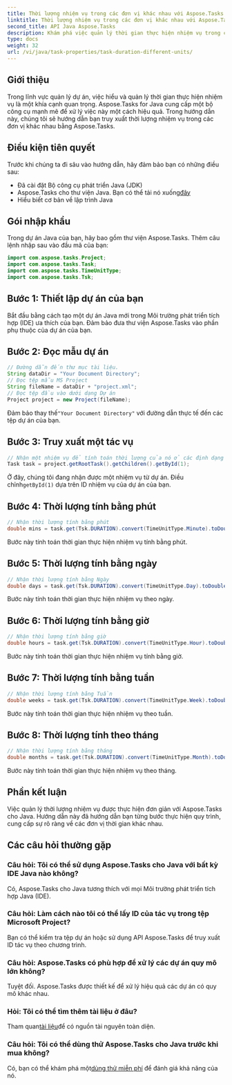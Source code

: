 ```yaml
---
title: Thời lượng nhiệm vụ trong các đơn vị khác nhau với Aspose.Tasks
linktitle: Thời lượng nhiệm vụ trong các đơn vị khác nhau với Aspose.Tasks
second_title: API Java Aspose.Tasks
description: Khám phá việc quản lý thời gian thực hiện nhiệm vụ trong các dự án Java với Aspose.Tasks. Tính toán và chuyển đổi chính xác thời lượng theo phút, ngày, giờ, tuần và tháng.
type: docs
weight: 32
url: /vi/java/task-properties/task-duration-different-units/
---
```

## Giới thiệu
Trong lĩnh vực quản lý dự án, việc hiểu và quản lý thời gian thực hiện nhiệm vụ là một khía cạnh quan trọng. Aspose.Tasks for Java cung cấp một bộ công cụ mạnh mẽ để xử lý việc này một cách hiệu quả. Trong hướng dẫn này, chúng tôi sẽ hướng dẫn bạn truy xuất thời lượng nhiệm vụ trong các đơn vị khác nhau bằng Aspose.Tasks.
## Điều kiện tiên quyết
Trước khi chúng ta đi sâu vào hướng dẫn, hãy đảm bảo bạn có những điều sau:
- Đã cài đặt Bộ công cụ phát triển Java (JDK)
-  Aspose.Tasks cho thư viện Java. Bạn có thể tải nó xuống[đây](https://releases.aspose.com/tasks/java/)
- Hiểu biết cơ bản về lập trình Java
## Gói nhập khẩu
Trong dự án Java của bạn, hãy bao gồm thư viện Aspose.Tasks. Thêm câu lệnh nhập sau vào đầu mã của bạn:
```java
import com.aspose.tasks.Project;
import com.aspose.tasks.Task;
import com.aspose.tasks.TimeUnitType;
import com.aspose.tasks.Tsk;
```
## Bước 1: Thiết lập dự án của bạn
Bắt đầu bằng cách tạo một dự án Java mới trong Môi trường phát triển tích hợp (IDE) ưa thích của bạn. Đảm bảo đưa thư viện Aspose.Tasks vào phần phụ thuộc của dự án của bạn.
## Bước 2: Đọc mẫu dự án
```java
// Đường dẫn đến thư mục tài liệu.
String dataDir = "Your Document Directory";
// Đọc tệp mẫu MS Project
String fileName = dataDir + "project.xml";
// Đọc tệp đầu vào dưới dạng Dự án
Project project = new Project(fileName);
```
 Đảm bảo thay thế`"Your Document Directory"` với đường dẫn thực tế đến các tệp dự án của bạn.
## Bước 3: Truy xuất một tác vụ
```java
// Nhận một nhiệm vụ để tính toán thời lượng của nó ở các định dạng khác nhau
Task task = project.getRootTask().getChildren().getById(1);
```
 Ở đây, chúng tôi đang nhận được một nhiệm vụ từ dự án. Điều chỉnh`getById(1)` dựa trên ID nhiệm vụ của dự án của bạn.
## Bước 4: Thời lượng tính bằng phút
```java
// Nhận thời lượng tính bằng phút
double mins = task.get(Tsk.DURATION).convert(TimeUnitType.Minute).toDouble();
```
Bước này tính toán thời gian thực hiện nhiệm vụ tính bằng phút.
## Bước 5: Thời lượng tính bằng ngày
```java
// Nhận thời lượng tính bằng Ngày
double days = task.get(Tsk.DURATION).convert(TimeUnitType.Day).toDouble();
```
Bước này tính toán thời gian thực hiện nhiệm vụ theo ngày.
## Bước 6: Thời lượng tính bằng giờ
```java
// Nhận thời lượng tính bằng giờ
double hours = task.get(Tsk.DURATION).convert(TimeUnitType.Hour).toDouble();
```
Bước này tính toán thời gian thực hiện nhiệm vụ tính bằng giờ.
## Bước 7: Thời lượng tính bằng tuần
```java
// Nhận thời lượng tính bằng Tuần
double weeks = task.get(Tsk.DURATION).convert(TimeUnitType.Week).toDouble();
```
Bước này tính toán thời gian thực hiện nhiệm vụ theo tuần.
## Bước 8: Thời lượng tính theo tháng
```java
// Nhận thời lượng tính bằng tháng
double months = task.get(Tsk.DURATION).convert(TimeUnitType.Month).toDouble();
```
Bước này tính toán thời gian thực hiện nhiệm vụ theo tháng.
## Phần kết luận
Việc quản lý thời lượng nhiệm vụ được thực hiện đơn giản với Aspose.Tasks cho Java. Hướng dẫn này đã hướng dẫn bạn từng bước thực hiện quy trình, cung cấp sự rõ ràng về các đơn vị thời gian khác nhau.
## Các câu hỏi thường gặp
### Câu hỏi: Tôi có thể sử dụng Aspose.Tasks cho Java với bất kỳ IDE Java nào không?
Có, Aspose.Tasks cho Java tương thích với mọi Môi trường phát triển tích hợp Java (IDE).
### Câu hỏi: Làm cách nào tôi có thể lấy ID của tác vụ trong tệp Microsoft Project?
Bạn có thể kiểm tra tệp dự án hoặc sử dụng API Aspose.Tasks để truy xuất ID tác vụ theo chương trình.
### Câu hỏi: Aspose.Tasks có phù hợp để xử lý các dự án quy mô lớn không?
Tuyệt đối. Aspose.Tasks được thiết kế để xử lý hiệu quả các dự án có quy mô khác nhau.
### Hỏi: Tôi có thể tìm thêm tài liệu ở đâu?
 Tham quan[tài liệu](https://reference.aspose.com/tasks/java/)để có nguồn tài nguyên toàn diện.
### Câu hỏi: Tôi có thể dùng thử Aspose.Tasks cho Java trước khi mua không?
 Có, bạn có thể khám phá một[dùng thử miễn phí](https://releases.aspose.com/) để đánh giá khả năng của nó.